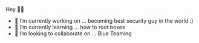 Hey 👋🏻

- 🔭 I’m currently working on ... becoming best security guy in the world :)
- 🌱 I’m currently learning ... how to root boxes
- 👯 I’m looking to collaborate on ... Blue Teaming

 
